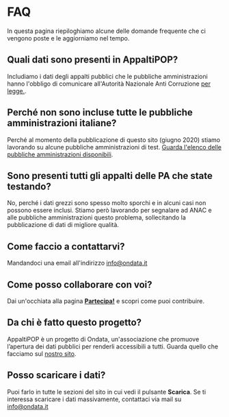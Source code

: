 # FAQ

In questa pagina riepiloghiamo alcune delle domande frequente che ci vengono poste e le aggiorniamo nel tempo.


## Quali dati sono presenti in AppaltiPOP?
Includiamo i dati degli appalti pubblici che le pubbliche amministrazioni hanno l'obbligo di comunicare all'Autorità Nazionale Anti Corruzione [per legge.](http://www.anticorruzione.it/portal/public/classic/Attivitadocumentazione/ContrattiPubblici/Normativa).

## Perché non sono incluse tutte le pubbliche amministrazioni italiane?
Perché al momento della pubblicazione di questo sito (giugno 2020) stiamo lavorando su alcune pubbliche amministrazioni di test. [Guarda l'elenco delle pubbliche amministrazioni disponibili](./buyers).

## Sono presenti tutti gli appalti delle PA che state testando?
No, perché i dati grezzi sono spesso molto sporchi e in alcuni casi non possono essere inclusi. Stiamo però lavorando per segnalare ad ANAC e alle pubbliche amministrazioni questo problema, sollecitando la pubblicazione di dati di migliore qualità.

## Come faccio a contattarvi?
Mandandoci una email all'indirizzo info@ondata.it

## Come posso collaborare con voi?
Dai un'occhiata alla pagina **[Partecipa!](./get-involved)** e scopri come puoi contribuire.

## Da chi è fatto questo progetto?
AppaltiPOP è un progetto di Ondata, un'associazione che promuove l’apertura dei dati pubblici per renderli accessibili a tutti. Guarda quello che facciamo sul [nostro sito](https://www.ondata.it).

## Posso scaricare i dati?
Puoi farlo in tutte le sezioni del sito in cui vedi il pulsante **Scarica**. Se ti interessa scaricare i dati massivamente, contattaci via mail su info@ondata.it
